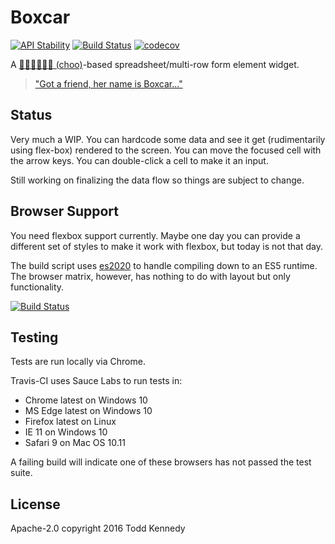 # Boxcar

[![API Stability](https://img.shields.io/badge/stability-experimental-orange.svg?style=flat-square)](https://nodejs.org/api/documentation.html#documentation_stability_index) [![Build Status](https://travis-ci.org/toddself/boxcar.svg?branch=master)](https://travis-ci.org/toddself/boxcar) [![codecov](https://codecov.io/gh/toddself/boxcar/branch/master/graph/badge.svg)](https://codecov.io/gh/toddself/boxcar)

A [:steam_locomotive::train::train::train::train::train: (choo)](https://github.com/yoshuawuyts/choo)-based spreadsheet/multi-row form element widget.

> ["Got a friend, her name is Boxcar..."](https://www.youtube.com/watch?v=4KGzXUmbyiQ)

## Status
Very much a WIP.  You can hardcode some data and see it get (rudimentarily using flex-box) rendered to the screen.  You can move the focused cell with the arrow keys.  You can double-click a cell to make it an input.

Still working on finalizing the data flow so things are subject to change.

## Browser Support
You need flexbox support currently.  Maybe one day you can provide a different
set of styles to make it work with flexbox, but today is not that day.

The build script uses [es2020](https://github.com/yoshuawuyts/es2020) to handle
compiling down to an ES5 runtime. The browser matrix, however, has nothing to do
with layout but only functionality.

[![Build Status](https://saucelabs.com/browser-matrix/boxcar.svg)](https://saucelabs.com/beta/builds/063d475755d94d5e99603d41bbf86447)

## Testing
Tests are run locally via Chrome.

Travis-CI uses Sauce Labs to run tests in:
* Chrome latest on Windows 10
* MS Edge latest on Windows 10
* Firefox latest on Linux
* IE 11 on Windows 10
* Safari 9 on Mac OS 10.11

A failing build will indicate one of these browsers has not passed the test
suite.

## License
Apache-2.0 copyright 2016 Todd Kennedy
